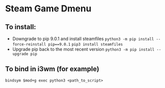 # Steam Game Dmenu

## To install:
- Downgrade to pip 9.0.1 and install steamfiles
`python3 -m pip install --force-reinstall pip==9.0.1`
`pip3 install steamfiles`
- Upgrade pip back to the most recent version
`python3 -m pip install --upgrade pip`

## To bind in i3wm (for example)
`bindsym $mod+g exec python3 <path_to_script>`
